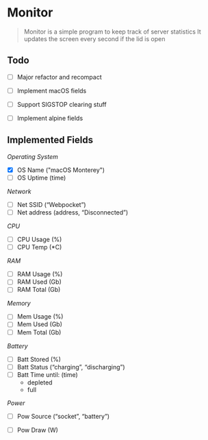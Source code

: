 # Monitor

> Monitor is a simple program to keep track of server statistics
> It updates the screen every second if the lid is open


## Todo
- [ ] Major refactor and recompact
- [ ] Implement macOS fields
- [ ] Support SIGSTOP clearing stuff
- [ ] Implement alpine fields


## Implemented Fields

*Operating System*
- [x] OS Name   ("macOS Monterey")
- [ ] OS Uptime (time)

*Network*
- [ ] Net SSID    (“Webpocket”)
- [ ] Net address (address, “Disconnected”)

*CPU*
- [ ] CPU Usage (%)
- [ ] CPU Temp  (*C)

*RAM*
- [ ] RAM Usage (%)
- [ ] RAM Used  (Gb)
- [ ] RAM Total (Gb)

*Memory*
- [ ] Mem Usage (%)
- [ ] Mem Used  (Gb)
- [ ] Mem Total (Gb)

*Battery*
- [ ] Batt Stored      (%)
- [ ] Batt Status      (“charging”, “discharging”)
- [ ] Batt Time until: (time)
    - depleted
    - full

*Power*
- [ ] Pow Source (“socket”, “battery”)
- [ ] Pow Draw   (W)

